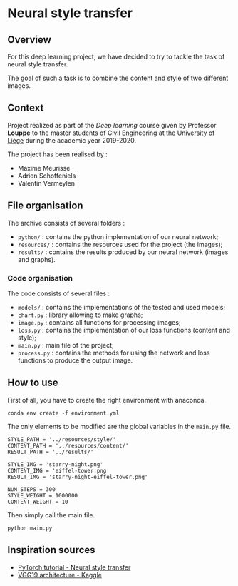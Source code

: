 # Neural style transfer

## Overview

For this deep learning project, we have decided to try to tackle the task of neural style transfer.

The goal of such a task is to combine the content and style of two different images.

## Context

Project realized as part of the *Deep learning* course given by Professor **Louppe** to the master students of Civil Engineering at the [University of Liège](https://www.uliege.be/) during the academic year 2019-2020.

The project has been realised by :

* Maxime Meurisse
* Adrien Schoffeniels
* Valentin Vermeylen

## File organisation

The archive consists of several folders :

* `python/` : contains the python implementation of our neural network;
* `resources/` : contains the resources used for the project (the images);
* `results/` : contains the results produced by our neural network (images and graphs).

### Code organisation

The code consists of several files :

* `models/` : contains the implementations of the tested and used models;
* `chart.py` : library allowing to make graphs;
* `image.py` : contains all functions for processing images;
* `loss.py` : contains the implementation of our loss functions (content and style);
* `main.py` : main file of the project;
* `process.py` : contains the methods for using the network and loss functions to produce the output image.

## How to use

First of all, you have to create the right environment with anaconda.

```
conda env create -f environment.yml
```

The only elements to be modified are the global variables in the `main.py` file.

```
STYLE_PATH = '../resources/style/'
CONTENT_PATH = '../resources/content/'
RESULT_PATH = '../results/'

STYLE_IMG = 'starry-night.png'
CONTENT_IMG = 'eiffel-tower.png'
RESULT_IMG = 'starry-night-eiffel-tower.png'

NUM_STEPS = 300
STYLE_WEIGHT = 1000000
CONTENT_WEIGHT = 10
```

Then simply call the main file.

```
python main.py
```

## Inspiration sources

* [PyTorch tutorial - Neural style transfer](https://pytorch.org/tutorials/advanced/neural_style_tutorial.html)
* [VGG19 architecture - Kaggle](https://www.kaggle.com/keras/vgg19)
